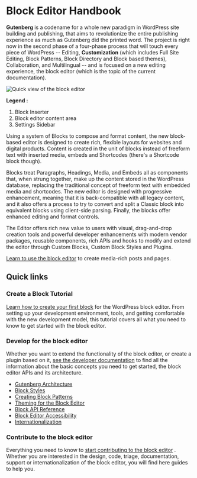# Block Editor Handbook

**Gutenberg** is a codename for a whole new paradigm in WordPress site building and publishing, that aims to revolutionize the entire publishing experience as much as Gutenberg did the printed word. The project is right now in the second phase of a four-phase process that will touch every piece of WordPress -- Editing, **Customization** (which includes Full Site Editing, Block Patterns, Block Directory and Block based themes), Collaboration, and Multilingual -- and is focused on a new editing experience, the block editor (which is the topic of the current documentation).

![Quick view of the block editor](https://raw.githubusercontent.com/WordPress/gutenberg/trunk/docs/assets/quick-view-of-the-block-editor.png)

**Legend :**

1. Block Inserter
2. Block editor content area
3. Settings Sidebar

Using a system of Blocks to compose and format content, the new block-based editor is designed to create rich, flexible layouts for websites and digital products. Content is created in the unit of blocks instead of freeform text with inserted media, embeds and Shortcodes (there's a Shortcode block though).

Blocks treat Paragraphs, Headings, Media, and Embeds all as components that, when strung together, make up the content stored in the WordPress database, replacing the traditional concept of freeform text with embedded media and shortcodes. The new editor is designed with progressive enhancement, meaning that it is back-compatible with all legacy content, and it also offers a process to try to convert and split a Classic block into equivalent blocks using client-side parsing. Finally, the blocks offer enhanced editing and format controls.

The Editor offers rich new value to users with visual, drag-and-drop creation tools and powerful developer enhancements with modern vendor packages, reusable components, rich APIs and hooks to modify and extend the editor through Custom Blocks, Custom Block Styles and Plugins.

[Learn to use the block editor](https://wordpress.org/support/article/wordpress-editor/) to create media-rich posts and pages.

## Quick links

### Create a Block Tutorial

[Learn how to create your first block](/docs/getting-started/create-block/README.md) for the WordPress block editor. From setting up your development environment, tools, and getting comfortable with the new development model, this tutorial covers all what you need to know to get started with the block editor.

### Develop for the block editor

Whether you want to extend the functionality of the block editor, or create a plugin based on it, [see the developer documentation](/docs/how-to-guides/README.md) to find all the information about the basic concepts you need to get started, the block editor APIs and its architecture.

-   [Gutenberg Architecture](/docs/explanations/architecture/README.md)
-   [Block Styles](/docs/reference-guides/block-api/block-styles.md)
-   [Creating Block Patterns](/docs/reference-guides/block-api/block-patterns.md)
-   [Theming for the Block Editor](/docs/how-to-guides/themes/README.md)
-   [Block API Reference](/docs/reference-guides/block-api/README.md)
-   [Block Editor Accessibility](/docs/how-to-guides/accessibility.md)
-   [Internationalization](/docs/how-to-guides/internationalization.md)

### Contribute to the block editor

Everything you need to know to [start contributing to the block editor](/docs/contributors/README.md) . Whether you are interested in the design, code, triage, documentation, support or internationalization of the block editor, you will find here guides to help you.
